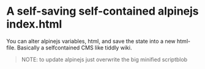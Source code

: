 # A self-saving self-contained alpinejs index.html

You can alter alpinejs variables, html, and save the state into a new html-file.
Basically a selfcontained CMS like tiddly wiki.

> NOTE: to update alpinejs just overwrite the big minified scriptblob
